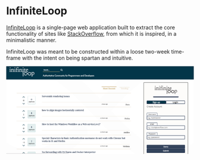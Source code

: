# InfiniteLoop
[InfiniteLoop][infinite] is a single-page web application built to extract the core functionality of sites like [StackOverflow][stack], from which it is inspired, in a minimalistic manner.

InfiniteLoop was meant to be constructed within a loose two-week time-frame with the intent on being spartan and intuitive.

![root web page](https://github.com/Agkura/InfiniteLoop/blob/master/docs/images/Screen%20Shot%202017-05-26%20at%201.21.36%20AM.png)

[infinite]: https://shrouded-falls-24793.herokuapp.com/#/
[stack]: stackoverflow.com
